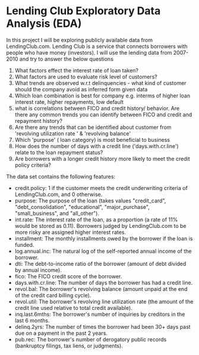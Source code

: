 # Lending Club Exploratory Data Analysis (EDA)
In this project I will be exploring publicly available data from LendingClub.com. Lending Club is a service that connects borrowers with people who have money (investors).
I will use the lending data from 2007-2010 and try to answer the below questions

1.	What factors effect the interest rate of loan taken?
2.	What factors are used to evaluate risk level of customers?
3.	What trends are observed w.r.t delinquencies -  what kind of customer should the company avoid as inferred form given data
4.	Which loan combination is best for company e.g. interms of higher loan interest rate, higher repayments, low default
5.	what is correlations between FICO and credit history/ behavior. Are there any common trends you can identify between FICO and credit and repayment history?
6.	Are there any trends that can be identified about customer from 'revolving utilization rate ' & 'revolving balance'
7.	Which 'purpose' ( loan category) is most beneficial to business
8.	How does the number of days with a credit line ('days.with.cr.line') relate to the loan repayment status?
9.	Are borrowers with a longer credit history more likely to meet the credit policy criteria?

The data set contains the following features:

- credit.policy: 1 if the customer meets the credit underwriting criteria of LendingClub.com, and 0 otherwise.
- purpose: The purpose of the loan (takes values "credit_card", "debt_consolidation", "educational", "major_purchase", "small_business", and "all_other").
- int.rate: The interest rate of the loan, as a proportion (a rate of 11% would be stored as 0.11). Borrowers judged by LendingClub.com to be more risky are assigned higher interest rates.
- installment: The monthly installments owed by the borrower if the loan is funded.
- log.annual.inc: The natural log of the self-reported annual income of the borrower.
- dti: The debt-to-income ratio of the borrower (amount of debt divided by annual income).
- fico: The FICO credit score of the borrower.
- days.with.cr.line: The number of days the borrower has had a credit line.
- revol.bal: The borrower's revolving balance (amount unpaid at the end of the credit card billing cycle).
- revol.util: The borrower's revolving line utilization rate (the amount of the credit line used relative to total credit available).
- inq.last.6mths: The borrower's number of inquiries by creditors in the last 6 months.
- delinq.2yrs: The number of times the borrower had been 30+ days past due on a payment in the past 2 years.
- pub.rec: The borrower's number of derogatory public records (bankruptcy filings, tax liens, or judgments).

